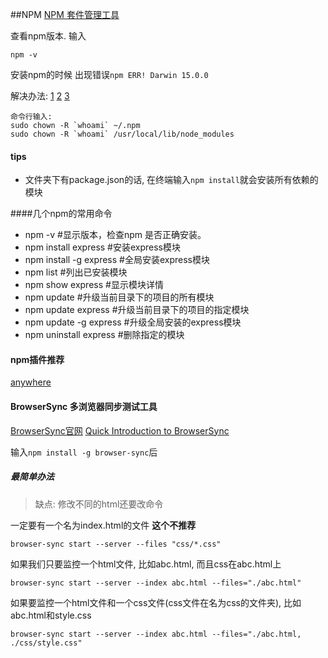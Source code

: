 
##NPM
[NPM 套件管理工具](https://github.com/nodejs-tw/nodejs-wiki-book/blob/master/zh-tw/node_npm.rst)

查看npm版本. 输入

	npm -v

安装npm的时候
出现错误`npm ERR! Darwin 15.0.0`

解决办法:
[1](http://stackoverflow.com/questions/33181005/error-after-installing-mac-os-x-el-capitan)
[2](https://cnodejs.org/topic/53d51e9e8ed6f4002bc5eb0f)
[3](http://www.imooc.com/qadetail/63277)

	命令行输入:
	sudo chown -R `whoami` ~/.npm
	sudo chown -R `whoami` /usr/local/lib/node_modules
	
#### tips
- 文件夹下有package.json的话, 在终端输入`npm install`就会安装所有依赖的模块

####几个npm的常用命令
- npm -v #显示版本，检查npm 是否正确安装。 
- npm install express #安装express模块 
- npm install -g express #全局安装express模块 
- npm list #列出已安装模块 
- npm show express #显示模块详情 
- npm update #升级当前目录下的项目的所有模块 
- npm update express #升级当前目录下的项目的指定模块 
- npm update -g express #升级全局安装的express模块 
- npm uninstall express #删除指定的模块	


#### npm插件推荐
[anywhere](https://www.npmjs.com/package/anywhere)
#### BrowserSync 多浏览器同步测试工具
[BrowserSync官网](http://www.browsersync.io/)
[Quick Introduction to BrowserSync](https://www.youtube.com/watch?v=heNWfzc7ufQ)

输入`npm install -g browser-sync`后

##### 最简单办法

> 缺点: 修改不同的html还要改命令

一定要有一个名为index.html的文件  **这个不推荐**

	browser-sync start --server --files "css/*.css"
	
如果我们只要监控一个html文件, 比如abc.html, 而且css在abc.html上 

	browser-sync start --server --index abc.html --files="./abc.html"
	
如果要监控一个html文件和一个css文件(css文件在名为css的文件夹), 比如abc.html和style.css

	browser-sync start --server --index abc.html --files="./abc.html, ./css/style.css"








